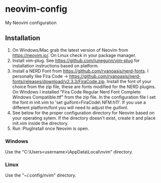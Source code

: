 # neovim-config
My Neovim configuration

## Installation
1. On Windows/Mac grab the latest version of Neovim from https://neovim.io/. On Linux check in your package manager.
2. Install vim-plug. See https://github.com/junegunn/vim-plug for installation instructions based on platform.
3. Install a NERD Font from https://github.com/ryanoasis/nerd-fonts. I personally like Fira Code -> https://github.com/ryanoasis/nerd-fonts/releases/download/v2.3.3/FiraCode.zip. Install the font of your choice from the zip file, these are fonts modified for the NERD plugins. On Windows I installed "Fira Code Regular Nerd Font Complete Windows Compatible.ttf" from the zip file. In the configuration file I set the font in init.vim to 'set guifont=FiraCode\ NFM:h11'. If you use a different platform/font you will need to adjust the guifont.
4. See below for the proper configuration directory for Neovim based on your operating sytem. If the directory doesn't exist, create it and place init.vim inside the directory.
5. Run :PlugInstall once Neovim is open.

### Windows
Use the "C:\Users\<username>\AppData\Local\nvim" directory.

### Linux
Use the  "~/.config/nvim" directory.

